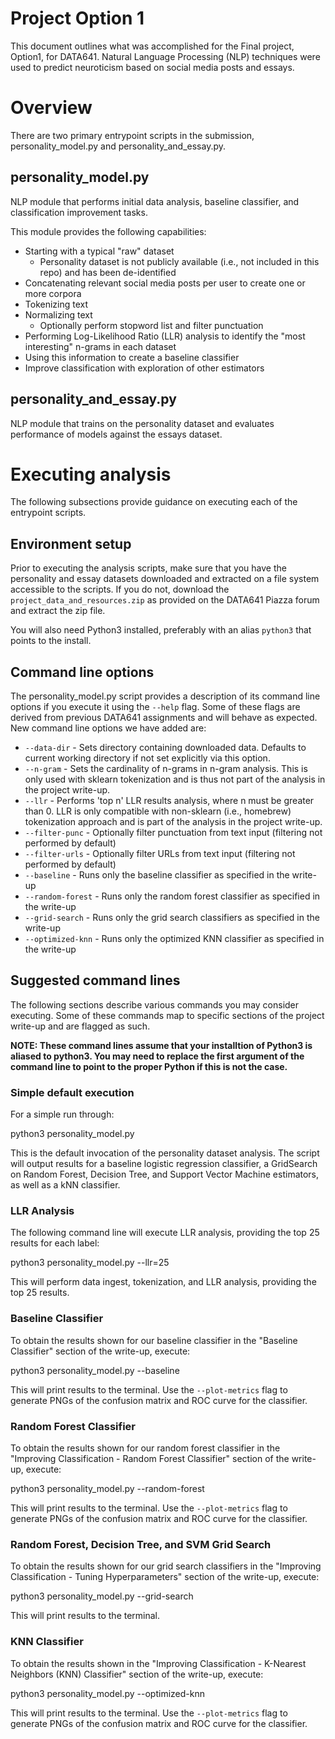 # Project Option 1
This document outlines what was accomplished for the Final project, Option1, for DATA641. Natural Language Processing (NLP) techniques were used to predict neuroticism based on social media posts and essays.

# Overview
There are two primary entrypoint scripts in the submission, personality_model.py and personality_and_essay.py.

## personality_model.py

NLP module that performs initial data analysis, baseline classifier, and classification improvement tasks.

This module provides the following capabilities:
  - Starting with a typical "raw" dataset
    - Personality dataset is not publicly available (i.e., not included in this repo) and has been de-identified
  - Concatenating relevant social media posts per user to create one or more corpora
  - Tokenizing text
  - Normalizing text
    - Optionally perform stopword list and filter punctuation
  - Performing Log-Likelihood Ratio (LLR) analysis to identify the "most interesting" n-grams in each dataset
  - Using this information to create a baseline classifier
  - Improve classification with exploration of other estimators 

## personality_and_essay.py

NLP module that trains on the personality dataset and evaluates performance of models against the essays dataset.

# Executing analysis

The following subsections provide guidance on executing each of the entrypoint scripts.

## Environment setup

Prior to executing the analysis scripts, make sure that you have the personality and essay datasets downloaded and extracted on a file system accessible to the scripts. If you do not, download the `project_data_and_resources.zip` as provided on the DATA641 Piazza forum and extract the zip file.

You will also need Python3 installed, preferably with an alias `python3` that points to the install.

## Command line options

The personality_model.py script provides a description of its command line options if you execute it using the `--help` flag. Some of these flags are derived from previous DATA641 assignments and will behave as expected. New command line options we have added are:
  * `--data-dir` - Sets directory containing downloaded data. Defaults to current working directory if not set explicitly via this option.
  * `--n-gram` - Sets the cardinality of n-grams in n-gram analysis. This is only used with sklearn tokenization and is thus not part of the analysis in the project write-up.
  * `--llr` - Performs 'top n' LLR results analysis, where n must be greater than 0. LLR is only compatible with non-sklearn (i.e., homebrew) tokenization approach and is part of the analysis in the project write-up.
  * `--filter-punc` - Optionally filter punctuation from text input (filtering not performed by default)
  * `--filter-urls` - Optionally filter URLs from text input (filtering not performed by default)
  * `--baseline` - Runs only the baseline classifier as specified in the write-up
  * `--random-forest` - Runs only the random forest classifier as specified in the write-up
  * `--grid-search` - Runs only the grid search classifiers as specified in the write-up
  * `--optimized-knn` - Runs only the optimized KNN classifier as specified in the write-up

## Suggested command lines

The following sections describe various commands you may consider executing. Some of these commands map to specific sections of the project write-up and are flagged as such.

__NOTE: These command lines assume that your installtion of Python3 is aliased to python3. You may need to replace the first argument of the command line to point to the proper Python if this is not the case.__

### Simple default execution

For a simple run through:

  python3 personality_model.py

This is the default invocation of the personality dataset analysis. The script will output results for a baseline logistic regression classifier, a GridSearch on Random Forest, Decision Tree, and Support Vector Machine estimators, as well as a kNN classifier.

### LLR Analysis

The following command line will execute LLR analysis, providing the top 25 results for each label:

  python3 personality_model.py --llr=25

This will perform data ingest, tokenization, and LLR analysis, providing the top 25 results.

### Baseline Classifier

To obtain the results shown for our baseline classifier in the "Baseline Classifier" section of the write-up, execute:

  python3 personality_model.py --baseline

This will print results to the terminal. Use the `--plot-metrics` flag to generate PNGs of the confusion matrix and ROC curve for the classifier.

### Random Forest Classifier

To obtain the results shown for our random forest classifier in the "Improving Classification - Random Forest Classifier" section of the write-up, execute:

  python3 personality_model.py --random-forest

This will print results to the terminal. Use the `--plot-metrics` flag to generate PNGs of the confusion matrix and ROC curve for the classifier.

### Random Forest, Decision Tree, and SVM Grid Search

To obtain the results shown for our grid search classifiers in the "Improving Classification - Tuning Hyperparameters" section of the write-up, execute:

  python3 personality_model.py --grid-search

This will print results to the terminal.

### KNN Classifier

To obtain the results shown in the "Improving Classification - K-Nearest Neighbors (KNN) Classifier" section of the write-up, execute:

  python3 personality_model.py --optimized-knn

This will print results to the terminal. Use the `--plot-metrics` flag to generate PNGs of the confusion matrix and ROC curve for the classifier.

### 
